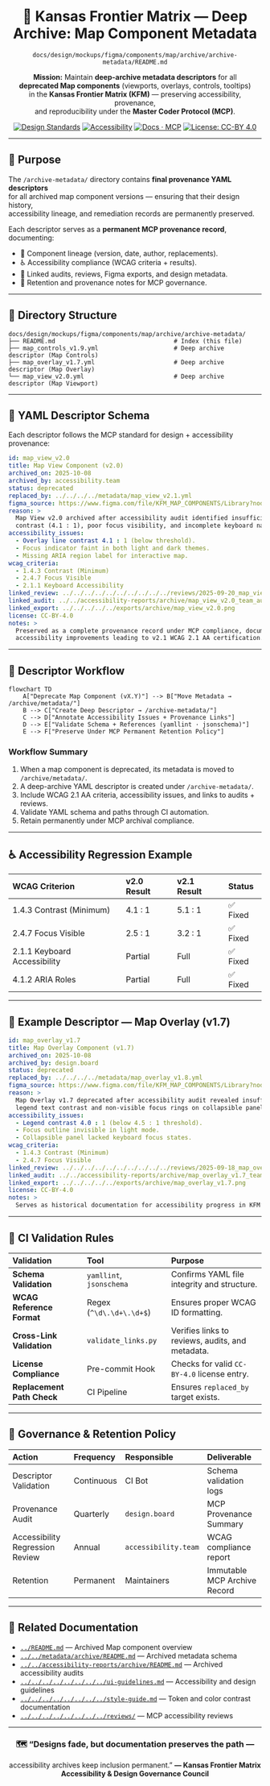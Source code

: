 <div align="center">

# 🧾 Kansas Frontier Matrix — Deep Archive: Map Component Metadata  
`docs/design/mockups/figma/components/map/archive/archive-metadata/README.md`

**Mission:** Maintain **deep-archive metadata descriptors** for all  
**deprecated Map components** (viewports, overlays, controls, tooltips)  
in the **Kansas Frontier Matrix (KFM)** — preserving accessibility, provenance,  
and reproducibility under the **Master Coder Protocol (MCP)**.

[![Design Standards](https://img.shields.io/badge/Design-Human%20Centered-orange)](../../../../../../../../../../../)
[![Accessibility](https://img.shields.io/badge/Accessibility-WCAG%202.1%20AA-yellow)](../../../../../../../../../../../)
[![Docs · MCP](https://img.shields.io/badge/Docs-MCP-blue)](../../../../../../../../../../)
[![License: CC-BY 4.0](https://img.shields.io/badge/License-CC--BY%204.0-green)](../../../../../../../../../../../../../LICENSE)

</div>

---

## 🎯 Purpose

The `/archive-metadata/` directory contains **final provenance YAML descriptors**  
for all archived map component versions — ensuring that their design history,  
accessibility lineage, and remediation records are permanently preserved.  

Each descriptor serves as a **permanent MCP provenance record**, documenting:
- 🧭 Component lineage (version, date, author, replacements).  
- ♿ Accessibility compliance (WCAG criteria + results).  
- 🔗 Linked audits, reviews, Figma exports, and design metadata.  
- 🧩 Retention and provenance notes for MCP governance.

---

## 🧭 Directory Structure

```text
docs/design/mockups/figma/components/map/archive/archive-metadata/
├── README.md                                 # Index (this file)
├── map_controls_v1.9.yml                     # Deep archive descriptor (Map Controls)
├── map_overlay_v1.7.yml                      # Deep archive descriptor (Map Overlay)
└── map_view_v2.0.yml                         # Deep archive descriptor (Map Viewport)
````

---

## 🧩 YAML Descriptor Schema

Each descriptor follows the MCP standard for design + accessibility provenance:

```yaml
id: map_view_v2.0
title: Map View Component (v2.0)
archived_on: 2025-10-08
archived_by: accessibility.team
status: deprecated
replaced_by: ../../../../metadata/map_view_v2.1.yml
figma_source: https://www.figma.com/file/KFM_MAP_COMPONENTS/Library?node-id=300%3A420
reason: >
  Map View v2.0 archived after accessibility audit identified insufficient
  contrast (4.1 : 1), poor focus visibility, and incomplete keyboard navigation.
accessibility_issues:
  - Overlay line contrast 4.1 : 1 (below threshold).
  - Focus indicator faint in both light and dark themes.
  - Missing ARIA region label for interactive map.
wcag_criteria:
  - 1.4.3 Contrast (Minimum)
  - 2.4.7 Focus Visible
  - 2.1.1 Keyboard Accessibility
linked_review: ../../../../../../../../../../reviews/2025-09-20_map_view_v2.0.md
linked_audit: ../../accessibility-reports/archive/map_view_v2.0_team_audit.md
linked_export: ../../../../../exports/archive/map_view_v2.0.png
license: CC-BY-4.0
notes: >
  Preserved as a complete provenance record under MCP compliance, documenting
  accessibility improvements leading to v2.1 WCAG 2.1 AA certification.
```

---

## 🧮 Descriptor Workflow

```mermaid
flowchart TD
    A["Deprecate Map Component (vX.Y)"] --> B["Move Metadata → /archive/metadata/"]
    B --> C["Create Deep Descriptor → /archive-metadata/"]
    C --> D["Annotate Accessibility Issues + Provenance Links"]
    D --> E["Validate Schema + References (yamllint · jsonschema)"]
    E --> F["Preserve Under MCP Permanent Retention Policy"]
```

<!-- END OF MERMAID -->

### Workflow Summary

1. When a map component is deprecated, its metadata is moved to `/archive/metadata/`.
2. A deep-archive YAML descriptor is created under `/archive-metadata/`.
3. Include WCAG 2.1 AA criteria, accessibility issues, and links to audits + reviews.
4. Validate YAML schema and paths through CI automation.
5. Retain permanently under MCP archival compliance.

---

## ♿ Accessibility Regression Example

| WCAG Criterion               | v2.0 Result | v2.1 Result | Status  |
| :--------------------------- | :---------- | :---------- | :------ |
| 1.4.3 Contrast (Minimum)     | 4.1 : 1     | 5.1 : 1     | ✅ Fixed |
| 2.4.7 Focus Visible          | 2.5 : 1     | 3.2 : 1     | ✅ Fixed |
| 2.1.1 Keyboard Accessibility | Partial     | Full        | ✅ Fixed |
| 4.1.2 ARIA Roles             | Partial     | Full        | ✅ Fixed |

---

## 🧩 Example Descriptor — Map Overlay (v1.7)

```yaml
id: map_overlay_v1.7
title: Map Overlay Component (v1.7)
archived_on: 2025-10-08
archived_by: design.board
status: deprecated
replaced_by: ../../../../metadata/map_overlay_v1.8.yml
figma_source: https://www.figma.com/file/KFM_MAP_COMPONENTS/Library?node-id=480%3A520
reason: >
  Map Overlay v1.7 deprecated after accessibility audit revealed insufficient
  legend text contrast and non-visible focus rings on collapsible panels.
accessibility_issues:
  - Legend contrast 4.0 : 1 (below 4.5 : 1 threshold).
  - Focus outline invisible in light mode.
  - Collapsible panel lacked keyboard focus states.
wcag_criteria:
  - 1.4.3 Contrast (Minimum)
  - 2.4.7 Focus Visible
linked_review: ../../../../../../../../../../reviews/2025-09-18_map_overlay_v1.7.md
linked_audit: ../../accessibility-reports/archive/map_overlay_v1.7_team_audit.md
linked_export: ../../../../../exports/archive/map_overlay_v1.7.png
license: CC-BY-4.0
notes: >
  Serves as historical documentation for accessibility progress in KFM’s UI evolution.
```

---

## 🧾 CI Validation Rules

| Validation                 | Tool                     | Purpose                                          |
| :------------------------- | :----------------------- | :----------------------------------------------- |
| **Schema Validation**      | `yamllint`, `jsonschema` | Confirms YAML file integrity and structure.      |
| **WCAG Reference Format**  | Regex (`^\d\.\d+\.\d+$`) | Ensures proper WCAG ID formatting.               |
| **Cross-Link Validation**  | `validate_links.py`      | Verifies links to reviews, audits, and metadata. |
| **License Compliance**     | Pre-commit Hook          | Checks for valid `CC-BY-4.0` license entry.      |
| **Replacement Path Check** | CI Pipeline              | Ensures `replaced_by` target exists.             |

---

## 🧠 Governance & Retention Policy

| Action                          | Frequency  | Responsible          | Deliverable                  |
| :------------------------------ | :--------- | :------------------- | :--------------------------- |
| Descriptor Validation           | Continuous | CI Bot               | Schema validation logs       |
| Provenance Audit                | Quarterly  | `design.board`       | MCP Provenance Summary       |
| Accessibility Regression Review | Annual     | `accessibility.team` | WCAG compliance report       |
| Retention                       | Permanent  | Maintainers          | Immutable MCP Archive Record |

---

## 🧩 Related Documentation

* [`../README.md`](../README.md) — Archived Map component overview
* [`../../metadata/archive/README.md`](../../metadata/archive/README.md) — Archived metadata schema
* [`../../accessibility-reports/archive/README.md`](../../accessibility-reports/archive/README.md) — Archived accessibility audits
* [`../../../../../../../../ui-guidelines.md`](../../../../../../../../ui-guidelines.md) — Accessibility and design guidelines
* [`../../../../../../../../style-guide.md`](../../../../../../../../style-guide.md) — Token and color contrast documentation
* [`../../../../../../../../reviews/`](../../../../../../../../reviews/) — MCP accessibility reviews

---

<div align="center">

### 🗺️ “Designs fade, but documentation preserves the path —

accessibility archives keep inclusion permanent.”
**— Kansas Frontier Matrix Accessibility & Design Governance Council**

</div>

